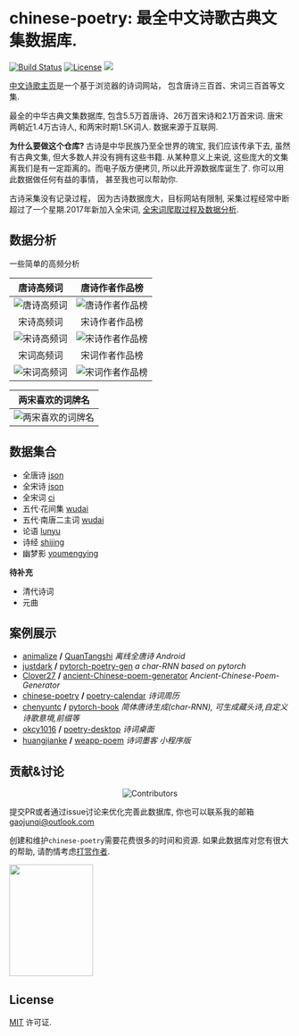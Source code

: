 # chinese-poetry: 最全中文诗歌古典文集数据库.

[![Build Status](https://travis-ci.org/chinese-poetry/chinese-poetry.svg?branch=master)](https://travis-ci.org/chinese-poetry/chinese-poetry)
[![License](http://img.shields.io/badge/license-mit-blue.svg?style=flat-square)](https://github.com/jackeyGao/chinese-poetry/blob/master/LICENSE)
[![](https://img.shields.io/github/contributors/chinese-poetry/chinese-poetry.svg)](https://github.com/chinese-poetry/chinese-poetry/graphs/contributors)

[中文诗歌主页](https://shici.store)是一个基于浏览器的诗词网站， 包含唐诗三百首、宋词三百首等文集.

最全的中华古典文集数据库, 包含5.5万首唐诗、26万首宋诗和2.1万首宋词. 唐宋两朝近1.4万古诗人, 和两宋时期1.5K词人. 数据来源于互联网. 

**为什么要做这个仓库?** 古诗是中华民族乃至全世界的瑰宝, 我们应该传承下去, 虽然有古典文集, 但大多数人并没有拥有这些书籍. 从某种意义上来说, 这些庞大的文集离我们是有一定距离的。而电子版方便拷贝, 所以此开源数据库诞生了. 你可以用此数据做任何有益的事情， 甚至我也可以帮助你.

古诗采集没有记录过程， 因为古诗数据庞大，目标网站有限制, 采集过程经常中断超过了一个星期.2017年新加入全宋词, [全宋词爬取过程及数据分析](http://jackeygao.io/words/crawl-ci.html).


## 数据分析

一些简单的高频分析

|唐诗高频词|唐诗作者作品榜|
| :---: | :---: |
| ![唐诗高频词](https://raw.githubusercontent.com/jackeygao/chinese-poetry/master/images/tang_text_topK.png "唐诗高频词")| ![唐诗作者作品榜](https://raw.githubusercontent.com/jackeygao/chinese-poetry/master/images/tang_author_topK.png "唐诗作者作品榜")|
|宋诗高频词|宋诗作者作品榜|
| ![宋诗高频词](https://raw.githubusercontent.com/jackeygao/chinese-poetry/master/images/song_text_topK.png "宋诗高频词" )| ![宋诗作者作品榜](https://raw.githubusercontent.com/jackeygao/chinese-poetry/master/images/song_author_topK.png "宋诗作者作品榜")|
|宋词高频词|宋词作者作品榜|
| ![宋词高频词](https://raw.githubusercontent.com/jackeygao/chinese-poetry/master/images/ci_words_topK.png "宋词高频词")  |![宋词作者作品榜](https://raw.githubusercontent.com/jackeygao/chinese-poetry/master/images/ci_author_topK.png "宋词作者作品榜") |

|两宋喜欢的词牌名|
| :---: |
|![两宋喜欢的词牌名](https://raw.githubusercontent.com/jackeygao/chinese-poetry/master/images/ci_rhythmic_topK.png)|

## 数据集合

- 全唐诗 [json](https://github.com/chinese-poetry/chinese-poetry/tree/master/json)
- 全宋诗 [json](https://github.com/chinese-poetry/chinese-poetry/tree/master/json)
- 全宋词 [ci](https://github.com/chinese-poetry/chinese-poetry/tree/master/ci)
- 五代·花间集 [wudai](https://github.com/chinese-poetry/chinese-poetry/tree/master/wudai/%E8%8A%B1%E9%97%B4%E9%9B%86)
- 五代·南唐二主词 [wudai](https://github.com/chinese-poetry/chinese-poetry/tree/master/wudai/%E5%8D%97%E5%94%90%E4%BA%8C%E4%B8%BB%E8%AF%8D)
- 论语 [lunyu](https://github.com/chinese-poetry/chinese-poetry/tree/master/lunyu)
- 诗经 [shijing](https://github.com/chinese-poetry/chinese-poetry/tree/master/shijing)
- 幽梦影 [youmengying](https://github.com/chinese-poetry/chinese-poetry/tree/master/youmengying)

**待补充**

- 清代诗词 
- 元曲

## 案例展示

- [animalize](https://github.com/animalize) **/** [QuanTangshi](https://github.com/animalize/QuanTangshi)  *离线全唐诗 Android*
- [justdark](https://github.com/justdark) **/** [pytorch-poetry-gen](https://github.com/justdark/pytorch-poetry-gen)  *a char-RNN based on pytorch*
- [Clover27](https://github.com/Clover27) **/** [ancient-Chinese-poem-generator](https://github.com/Clover27/ancient-Chinese-poem-generator)  *Ancient-Chinese-Poem-Generator*
- [chinese-poetry](https://github.com/chinese-poetry) **/** [poetry-calendar](http://shici.store/poetry-calendar/)  *诗词周历*
- [chenyuntc](https://github.com/chenyuntc) **/** [pytorch-book](https://github.com/chenyuntc/pytorch-book/blob/master/chapter9-神经网络写诗(CharRNN)/) *简体唐诗生成(char-RNN), 可生成藏头诗,自定义诗歌意境,前缀等*
- [okcy1016](https://github.com/okcy1016) **/** [poetry-desktop](https://github.com/okcy1016/poetry-desktop/) *诗词桌面*
- [huangjianke](https://github.com/huangjianke) **/** [weapp-poem](https://github.com/huangjianke/weapp-poem/) *诗词墨客 小程序版*


## 贡献&讨论

<p align="center">
<img src="https://opencollective.com/chinese-poetry/contributors.svg?width=890&button=false" alt="Contributors">
</p>


提交PR或者通过issue讨论来优化完善此数据库, 你也可以联系我的邮箱 gaojunqi@outlook.com

创建和维护`chinese-poetry`需要花费很多的时间和资源. 如果此数据库对您有很大的帮助, 请酌情考虑[打赏作者](https://jackeygao.io/donation.html).

<img src="https://raw.githubusercontent.com/chinese-poetry/chinese-poetry/master/images/WechatIMG1.jpeg" width="150" height="200" />


## License

[MIT](https://github.com/chinese-poetry/chinese-poetry/blob/master/LICENSE) 许可证. 

